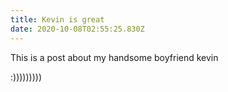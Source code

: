 ```yaml
---
title: Kevin is great
date: 2020-10-08T02:55:25.830Z
---
```

This is a post about my handsome boyfriend kevin

:)))))))))
